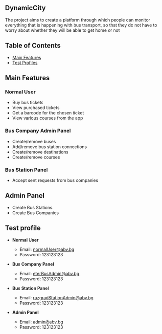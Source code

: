 DynamicCity
----------------------
The project aims to create a platform through which people can monitor everything that is happening with bus transport, so that they do not have to worry about whether they will be able to get home or not

## Table of Contents
- [Main Features](#main-features)
- [Test Profiles](#test-profiles)



## Main Features

### Normal User
- Buy bus tickets
- View purchased tickets
- Get a barcode for the chosen ticket
- View various courses from the app

### Bus Company Admin Panel
- Create/remove buses
- Add/remove bus station connections
- Create/remove destinations
- Create/remove courses

### Bus Station Panel 
- Accept sent requests from bus companies

## Admin Panel
- Create Bus Stations
- Create Bus Companies 

## Test profile
- **Normal User**
  - Email: normalUser@abv.bg
  - Password: 123123123

- **Bus Company Panel**
  - Email: 	eterBusAdmin@abv.bg
  - Password: 123123123

- **Bus Station Panel**
  - Email: razgradStationAdmin@abv.bg
  - Password: 123123123
    
- **Admin Panel**
  - Email: admin@abv.bg
  - Password: 123123123
    

